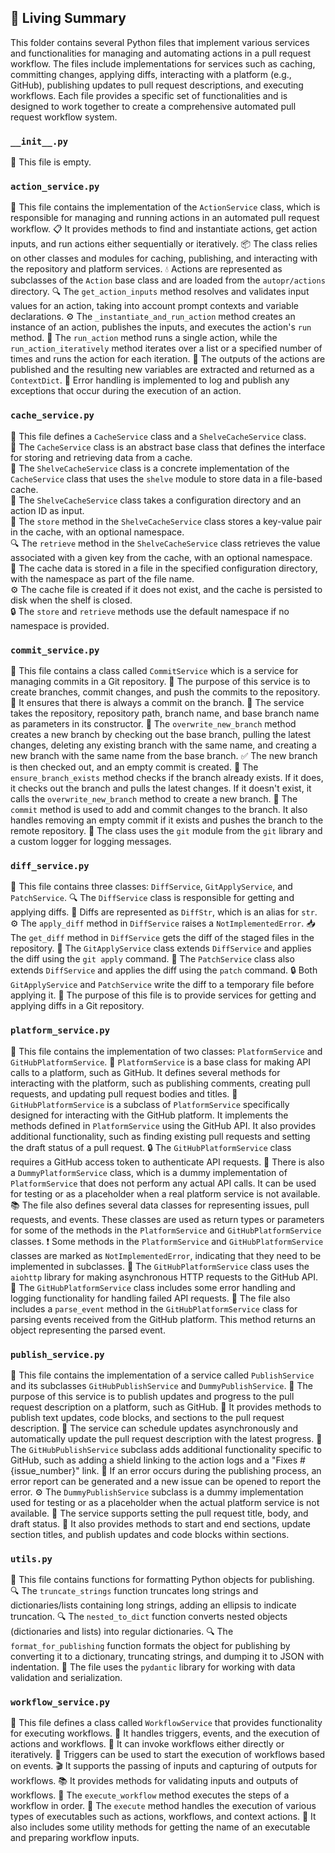 

<!-- Living README Summary -->
## 🌳 Living Summary

This folder contains several Python files that implement various services and functionalities for managing and automating actions in a pull request workflow. The files include implementations for services such as caching, committing changes, applying diffs, interacting with a platform (e.g., GitHub), publishing updates to pull request descriptions, and executing workflows. Each file provides a specific set of functionalities and is designed to work together to create a comprehensive automated pull request workflow system.


### `__init__.py`

📄 This file is empty.


### `action_service.py`

📝 This file contains the implementation of the `ActionService` class, which is responsible for managing and running actions in an automated pull request workflow. 
📋 It provides methods to find and instantiate actions, get action inputs, and run actions either sequentially or iteratively. 
📦 The class relies on other classes and modules for caching, publishing, and interacting with the repository and platform services. 
💧 Actions are represented as subclasses of the `Action` base class and are loaded from the `autopr/actions` directory. 
🔍 The `get_action_inputs` method resolves and validates input values for an action, taking into account prompt contexts and variable declarations. 
⚙️ The `_instantiate_and_run_action` method creates an instance of an action, publishes the inputs, and executes the action's `run` method. 
📝 The `run_action` method runs a single action, while the `run_action_iteratively` method iterates over a list or a specified number of times and runs the action for each iteration. 
📄 The outputs of the actions are published and the resulting new variables are extracted and returned as a `ContextDict`. 
🔁 Error handling is implemented to log and publish any exceptions that occur during the execution of an action.


### `cache_service.py`

📂 This file defines a `CacheService` class and a `ShelveCacheService` class.    
💾 The `CacheService` class is an abstract base class that defines the interface for storing and retrieving data from a cache.    
🔗 The `ShelveCacheService` class is a concrete implementation of the `CacheService` class that uses the `shelve` module to store data in a file-based cache.    
📁 The `ShelveCacheService` class takes a configuration directory and an action ID as input.    
📝 The `store` method in the `ShelveCacheService` class stores a key-value pair in the cache, with an optional namespace.    
🔍 The `retrieve` method in the `ShelveCacheService` class retrieves the value associated with a given key from the cache, with an optional namespace.    
📂 The cache data is stored in a file in the specified configuration directory, with the namespace as part of the file name.    
⚙️ The cache file is created if it does not exist, and the cache is persisted to disk when the shelf is closed.    
🔒 The `store` and `retrieve` methods use the default namespace if no namespace is provided.


### `commit_service.py`

📝 This file contains a class called `CommitService` which is a service for managing commits in a Git repository.
🚀 The purpose of this service is to create branches, commit changes, and push the commits to the repository.
🌱 It ensures that there is always a commit on the branch.
📁 The service takes the repository, repository path, branch name, and base branch name as parameters in its constructor.
🔀 The `overwrite_new_branch` method creates a new branch by checking out the base branch, pulling the latest changes, deleting any existing branch with the same name, and creating a new branch with the same name from the base branch.
✅ The new branch is then checked out, and an empty commit is created.
🔄 The `ensure_branch_exists` method checks if the branch already exists. If it does, it checks out the branch and pulls the latest changes. If it doesn't exist, it calls the `overwrite_new_branch` method to create a new branch.
📝 The `commit` method is used to add and commit changes to the branch. It also handles removing an empty commit if it exists and pushes the branch to the remote repository.
🔧 The class uses the `git` module from the `git` library and a custom logger for logging messages.


### `diff_service.py`

📝 This file contains three classes: `DiffService`, `GitApplyService`, and `PatchService`.
🔍 The `DiffService` class is responsible for getting and applying diffs.
🔄 Diffs are represented as `DiffStr`, which is an alias for `str`.
⚙️ The `apply_diff` method in `DiffService` raises a `NotImplementedError`.
📥 The `get_diff` method in `DiffService` gets the diff of the staged files in the repository.
📝 The `GitApplyService` class extends `DiffService` and applies the diff using the `git apply` command.
🌈 The `PatchService` class also extends `DiffService` and applies the diff using the `patch` command.
🔒 Both `GitApplyService` and `PatchService` write the diff to a temporary file before applying it.
📝 The purpose of this file is to provide services for getting and applying diffs in a Git repository.


### `platform_service.py`

📝 This file contains the implementation of two classes: `PlatformService` and `GitHubPlatformService`. 
🤖 `PlatformService` is a base class for making API calls to a platform, such as GitHub. It defines several methods for interacting with the platform, such as publishing comments, creating pull requests, and updating pull request bodies and titles.
🐙 `GitHubPlatformService` is a subclass of `PlatformService` specifically designed for interacting with the GitHub platform. It implements the methods defined in `PlatformService` using the GitHub API. It also provides additional functionality, such as finding existing pull requests and setting the draft status of a pull request.
🔒 The `GitHubPlatformService` class requires a GitHub access token to authenticate API requests.
🔧 There is also a `DummyPlatformService` class, which is a dummy implementation of `PlatformService` that does not perform any actual API calls. It can be used for testing or as a placeholder when a real platform service is not available.
📚 The file also defines several data classes for representing issues, pull requests, and events. These classes are used as return types or parameters for some of the methods in the `PlatformService` and `GitHubPlatformService` classes.
❗️ Some methods in the `PlatformService` and `GitHubPlatformService` classes are marked as `NotImplementedError`, indicating that they need to be implemented in subclasses.
🔑 The `GitHubPlatformService` class uses the `aiohttp` library for making asynchronous HTTP requests to the GitHub API.
🚧 The `GitHubPlatformService` class includes some error handling and logging functionality for handling failed API requests.
📖 The file also includes a `parse_event` method in the `GitHubPlatformService` class for parsing events received from the GitHub platform. This method returns an object representing the parsed event.


### `publish_service.py`

📄 This file contains the implementation of a service called `PublishService` and its subclasses `GitHubPublishService` and `DummyPublishService`. 
🔧 The purpose of this service is to publish updates and progress to the pull request description on a platform, such as GitHub. 
📝 It provides methods to publish text updates, code blocks, and sections to the pull request description. 
🔄 The service can schedule updates asynchronously and automatically update the pull request description with the latest progress. 
📝 The `GitHubPublishService` subclass adds additional functionality specific to GitHub, such as adding a shield linking to the action logs and a "Fixes #{issue_number}" link. 
🐛 If an error occurs during the publishing process, an error report can be generated and a new issue can be opened to report the error. 
⚙️ The `DummyPublishService` subclass is a dummy implementation used for testing or as a placeholder when the actual platform service is not available. 
🔐 The service supports setting the pull request title, body, and draft status. 
🔀 It also provides methods to start and end sections, update section titles, and publish updates and code blocks within sections.


### `utils.py`

📝 This file contains functions for formatting Python objects for publishing. 
🔍 The `truncate_strings` function truncates long strings and dictionaries/lists containing long strings, adding an ellipsis to indicate truncation. 
🔍 The `nested_to_dict` function converts nested objects (dictionaries and lists) into regular dictionaries. 
🔍 The `format_for_publishing` function formats the object for publishing by converting it to a dictionary, truncating strings, and dumping it to JSON with indentation. 
🔄 The file uses the `pydantic` library for working with data validation and serialization.


### `workflow_service.py`

📝 This file defines a class called `WorkflowService` that provides functionality for executing workflows. 
🧩 It handles triggers, events, and the execution of actions and workflows.
🌊 It can invoke workflows either directly or iteratively.
📣 Triggers can be used to start the execution of workflows based on events.
🎬 It supports the passing of inputs and capturing of outputs for workflows.
📚 It provides methods for validating inputs and outputs of workflows.
🏁 The `execute_workflow` method executes the steps of a workflow in order.
🚀 The `execute` method handles the execution of various types of executables such as actions, workflows, and context actions.
🔧 It also includes some utility methods for getting the name of an executable and preparing workflow inputs.

<!-- Living README Summary -->
